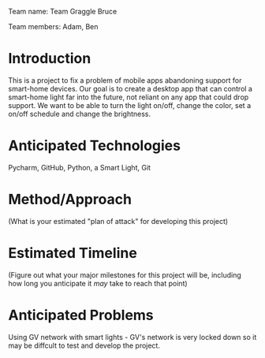 Team name: Team Graggle Bruce

Team members: Adam, Ben

# Introduction

This is a project to fix a problem of mobile apps abandoning support for smart-home devices. Our goal is to create a desktop app that can control a smart-home light far into the future, not reliant on any app that could drop support. We want to be able to turn the light on/off, change the color, set a on/off schedule and change the brightness. 

# Anticipated Technologies

Pycharm, GitHub, Python, a Smart Light, Git

# Method/Approach

(What is your estimated "plan of attack" for developing this project)

# Estimated Timeline

(Figure out what your major milestones for this project will be, including how long you anticipate it *may* take to reach that point)

# Anticipated Problems

Using GV network with smart lights - GV's network is very locked down so it may be diffcult to test and develop the project.
